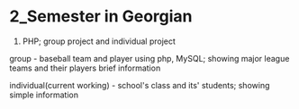 # 2_Semester in Georgian

1. PHP; group project and individual project

group - baseball team and player using php, MySQL; showing major league teams and their players brief information

individual(current working) - school's class and its' students; showing simple information 
